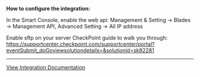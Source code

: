 **How to configure the integration:**

In the Smart Console, enable the web api: Management & Setting → Blades → Management API, Advanced Setting → All IP address

Enable sftp on your server CheckPoint guide to walk you through: https://supportcenter.checkpoint.com/supportcenter/portal?eventSubmit_doGoviewsolutiondetails=&solutionid=sk82281 




---
[View Integration Documentation](https://xsoar.pan.dev/docs/reference/integrations/check-point-firewall-v2)